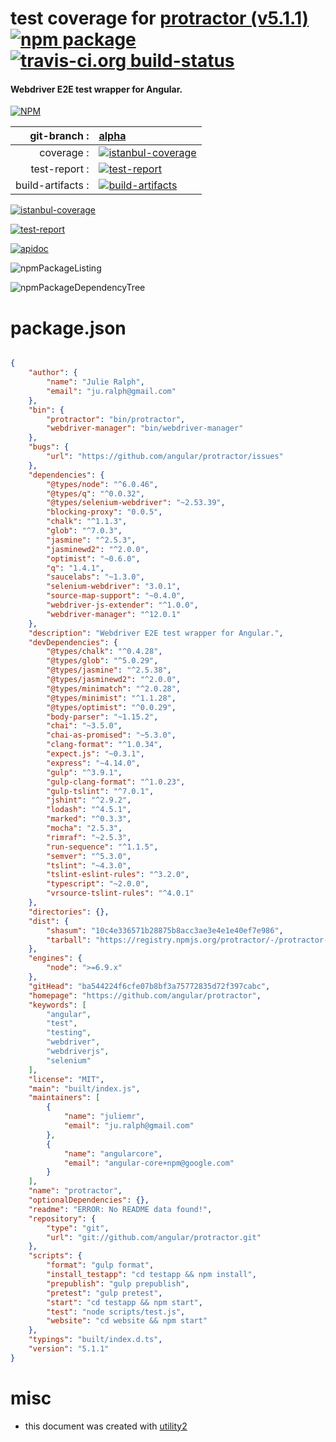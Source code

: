 # test coverage for  [protractor (v5.1.1)](https://github.com/angular/protractor)  [![npm package](https://img.shields.io/npm/v/npmtest-protractor.svg?style=flat-square)](https://www.npmjs.org/package/npmtest-protractor) [![travis-ci.org build-status](https://api.travis-ci.org/npmtest/node-npmtest-protractor.svg)](https://travis-ci.org/npmtest/node-npmtest-protractor)
#### Webdriver E2E test wrapper for Angular.

[![NPM](https://nodei.co/npm/protractor.png?downloads=true)](https://www.npmjs.com/package/protractor)

| git-branch : | [alpha](https://github.com/npmtest/node-npmtest-protractor/tree/alpha)|
|--:|:--|
| coverage : | [![istanbul-coverage](https://npmtest.github.io/node-npmtest-protractor/build/coverage.badge.svg)](https://npmtest.github.io/node-npmtest-protractor/build/coverage.html/index.html)|
| test-report : | [![test-report](https://npmtest.github.io/node-npmtest-protractor/build/test-report.badge.svg)](https://npmtest.github.io/node-npmtest-protractor/build/test-report.html)|
| build-artifacts : | [![build-artifacts](https://npmtest.github.io/node-npmtest-protractor/glyphicons_144_folder_open.png)](https://github.com/npmtest/node-npmtest-protractor/tree/gh-pages/build)|

[![istanbul-coverage](https://npmtest.github.io/node-npmtest-protractor/build/screenCapture.buildCustomOrg.browser.coverage.html.png)](https://npmtest.github.io/node-npmtest-protractor/build/coverage.html/index.html)

[![test-report](https://npmtest.github.io/node-npmtest-protractor/build/screenCapture.buildCustomOrg.browser.%252Fhome%252Ftravis%252Fbuild%252Fnpmtest%252Fnode-npmtest-protractor%252Ftmp%252Fbuild%252Ftest-report.html.png)](https://npmtest.github.io/node-npmtest-protractor/build/test-report.html)

[![apidoc](https://npmdoc.github.io/node-npmdoc-protractor/build/screenCapture.buildApidoc.browser.%252Fhome%252Ftravis%252Fbuild%252Fnpmdoc%252Fnode-npmdoc-protractor%252Ftmp%252Fbuild%252Fapidoc.html.png)](https://npmdoc.github.io/node-npmdoc-protractor/build/apidoc.html)

![npmPackageListing](https://npmtest.github.io/node-npmtest-protractor/build/screenCapture.npmPackageListing.svg)

![npmPackageDependencyTree](https://npmtest.github.io/node-npmtest-protractor/build/screenCapture.npmPackageDependencyTree.svg)



# package.json

```json

{
    "author": {
        "name": "Julie Ralph",
        "email": "ju.ralph@gmail.com"
    },
    "bin": {
        "protractor": "bin/protractor",
        "webdriver-manager": "bin/webdriver-manager"
    },
    "bugs": {
        "url": "https://github.com/angular/protractor/issues"
    },
    "dependencies": {
        "@types/node": "^6.0.46",
        "@types/q": "^0.0.32",
        "@types/selenium-webdriver": "~2.53.39",
        "blocking-proxy": "0.0.5",
        "chalk": "^1.1.3",
        "glob": "^7.0.3",
        "jasmine": "^2.5.3",
        "jasminewd2": "^2.0.0",
        "optimist": "~0.6.0",
        "q": "1.4.1",
        "saucelabs": "~1.3.0",
        "selenium-webdriver": "3.0.1",
        "source-map-support": "~0.4.0",
        "webdriver-js-extender": "^1.0.0",
        "webdriver-manager": "^12.0.1"
    },
    "description": "Webdriver E2E test wrapper for Angular.",
    "devDependencies": {
        "@types/chalk": "^0.4.28",
        "@types/glob": "^5.0.29",
        "@types/jasmine": "^2.5.38",
        "@types/jasminewd2": "^2.0.0",
        "@types/minimatch": "^2.0.28",
        "@types/minimist": "^1.1.28",
        "@types/optimist": "^0.0.29",
        "body-parser": "~1.15.2",
        "chai": "~3.5.0",
        "chai-as-promised": "~5.3.0",
        "clang-format": "^1.0.34",
        "expect.js": "~0.3.1",
        "express": "~4.14.0",
        "gulp": "^3.9.1",
        "gulp-clang-format": "^1.0.23",
        "gulp-tslint": "^7.0.1",
        "jshint": "^2.9.2",
        "lodash": "^4.5.1",
        "marked": "^0.3.3",
        "mocha": "2.5.3",
        "rimraf": "~2.5.3",
        "run-sequence": "^1.1.5",
        "semver": "^5.3.0",
        "tslint": "~4.3.0",
        "tslint-eslint-rules": "^3.2.0",
        "typescript": "~2.0.0",
        "vrsource-tslint-rules": "^4.0.1"
    },
    "directories": {},
    "dist": {
        "shasum": "10c4e336571b28875b8acc3ae3e4e1e40ef7e986",
        "tarball": "https://registry.npmjs.org/protractor/-/protractor-5.1.1.tgz"
    },
    "engines": {
        "node": ">=6.9.x"
    },
    "gitHead": "ba544224f6cfe07b8bf3a75772835d72f397cabc",
    "homepage": "https://github.com/angular/protractor",
    "keywords": [
        "angular",
        "test",
        "testing",
        "webdriver",
        "webdriverjs",
        "selenium"
    ],
    "license": "MIT",
    "main": "built/index.js",
    "maintainers": [
        {
            "name": "juliemr",
            "email": "ju.ralph@gmail.com"
        },
        {
            "name": "angularcore",
            "email": "angular-core+npm@google.com"
        }
    ],
    "name": "protractor",
    "optionalDependencies": {},
    "readme": "ERROR: No README data found!",
    "repository": {
        "type": "git",
        "url": "git://github.com/angular/protractor.git"
    },
    "scripts": {
        "format": "gulp format",
        "install_testapp": "cd testapp && npm install",
        "prepublish": "gulp prepublish",
        "pretest": "gulp pretest",
        "start": "cd testapp && npm start",
        "test": "node scripts/test.js",
        "website": "cd website && npm start"
    },
    "typings": "built/index.d.ts",
    "version": "5.1.1"
}
```



# misc
- this document was created with [utility2](https://github.com/kaizhu256/node-utility2)
